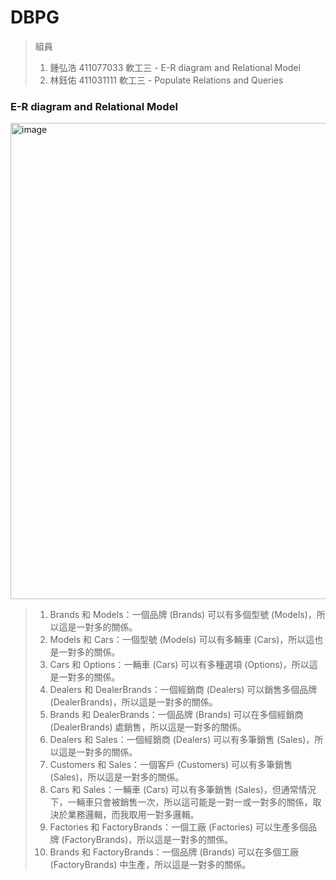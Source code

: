# DBPG

> 組員
> 1. 鍾弘浩 411077033 軟工三 - E-R diagram and Relational Model
> 2. 林鈺佑 411031111 軟工三 - Populate Relations and Queries

### E-R diagram and Relational Model

<img width="762" alt="image" src="https://github.com/CHUNG-HAO/DBPG/assets/67829896/0da24537-6491-4c64-a59d-043dc2a61f16">

> 1. Brands 和 Models：一個品牌 (Brands) 可以有多個型號 (Models)，所以這是一對多的關係。
> 2. Models 和 Cars：一個型號 (Models) 可以有多輛車 (Cars)，所以這也是一對多的關係。
> 3. Cars 和 Options：一輛車 (Cars) 可以有多種選項 (Options)，所以這是一對多的關係。
> 4. Dealers 和 DealerBrands：一個經銷商 (Dealers) 可以銷售多個品牌 (DealerBrands)，所以這是一對多的關係。
> 5. Brands 和 DealerBrands：一個品牌 (Brands) 可以在多個經銷商 (DealerBrands) 處銷售，所以這是一對多的關係。
> 6. Dealers 和 Sales：一個經銷商 (Dealers) 可以有多筆銷售 (Sales)，所以這是一對多的關係。
> 7. Customers 和 Sales：一個客戶 (Customers) 可以有多筆銷售 (Sales)，所以這是一對多的關係。
> 8. Cars 和 Sales：一輛車 (Cars) 可以有多筆銷售 (Sales)，但通常情況下，一輛車只會被銷售一次，所以這可能是一對一或一對多的關係，取決於業務邏輯，而我取用一對多邏輯。
> 9. Factories 和 FactoryBrands：一個工廠 (Factories) 可以生產多個品牌 (FactoryBrands)，所以這是一對多的關係。
> 10. Brands 和 FactoryBrands：一個品牌 (Brands) 可以在多個工廠 (FactoryBrands) 中生產，所以這是一對多的關係。
